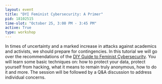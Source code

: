```yaml
---
layout: event
title: "DYI Feminist Cybersecurity: A Primer"
pid: 18102515
time-slot: "October 25, 3:00 PM - 3:45 PM"
active: True
type: workshop
---
```


In times of uncertainty and a marked increase in attacks against academics and activists, we should prepare for contingencies. In this tutorial we will go over the recommendations of the [DIY Guide to Feminist Cybersecurity](https://hackblossom.org/cybersecurity/). You will learn some basic techniques on: how to protect your data, protect yourself from hacking, what it means to remain truly anonymous, how to do it and more. The session will be followed by a Q&A discussion to address individual concerns.